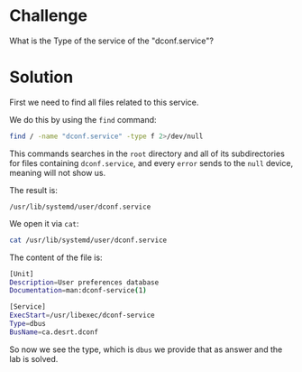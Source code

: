# Challenge

What is the Type of the service of the "dconf.service"?

# Solution

First we need to find all files related to this service.

We do this by using the `find` command:

```bash
find / -name "dconf.service" -type f 2>/dev/null
```

This commands searches in the `root` directory and all of its subdirectories for files containing `dconf.service`, and every `error` sends to the `null` device, meaning will not show us.

The result is:

`/usr/lib/systemd/user/dconf.service`

We open it via `cat`: 

```bash
cat /usr/lib/systemd/user/dconf.service
```

The content of the file is:

```bash
[Unit]
Description=User preferences database
Documentation=man:dconf-service(1)

[Service]
ExecStart=/usr/libexec/dconf-service
Type=dbus
BusName=ca.desrt.dconf
```
So now we see the type, which is `dbus` we provide that as answer and the lab is solved.